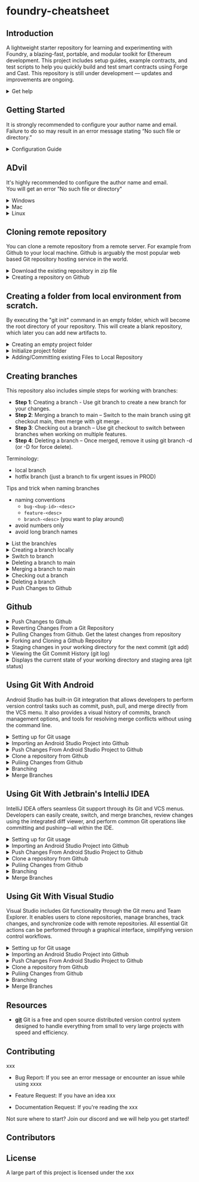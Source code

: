 # foundry-cheatsheet

## Introduction
A lightweight starter repository for learning and experimenting with Foundry, a blazing-fast, portable, and modular toolkit for Ethereum development. This project includes setup guides, example contracts, and test scripts to help you quickly build and test smart contracts using Forge and Cast. This repository is still under development — updates and improvements are ongoing.
 
<details>
<summary>
  Get help
</summary> <br />
	
```bash
$ git help
```
</details>

## Getting Started

It is strongly recommended to configure your author name and email. Failure to do so may result in an error message stating “No such file or directory.”

<details>
<summary>
  Configuration Guide
</summary> <br />

```bash
# check if the git configuration file has been initialized 
$ git config --global --list

# initialize git configuration file
$ git config --global user.name "<your name>"
$ git config --global user.email "<your email>"

$ vi ~/.gitconfig
$ cat ~/.gitconfig
```
 
</details>

## ADvil

It's highly recommended to configure the author name and email.  
You will get an error "No such file or directory" 

<details>
<summary>
  Windows
</summary> <br />

```bash
#
$ cd ~
$ pwd

# set up our command prompt so that we can again can see written to set up our command using git 
$ curl -O https://raw/githubusercintent.com/git/git/master/contrib/completion/git-prompt.sh
 
# add a command to a particular file so everytime we start this git bash shell, the script that we downloaded is run. This command opens the batch file:
$ vi .bashrc
then press I, and start typing
then type the following:

. ~/git-prompt.sh
export GIT_PS1_SHOWDIRTYSTATE=1
export PS1='[\u@\h \W$(__git_ps1 " (%s)")]\$ '

press colon, then type x
press ENTER 

$ cat .bashrc
$ exit 

# Reopen git bash. It will show that it has been configured correctly if you see :
- user name
- host name
- current directory
- git branch name
- repo status indicator
- end in $
```

```bash
# set Path
Windows:
1.Find the Git installation path: This is typically C:/Program Files/Git/bin and C:/Program Files/Git/cmd. Verify this on your system.
2.Search for "environment variables": Open the Start menu, type "environment variables," and select "Edit the system environment variables."
3.Open Environment Variables: In the System Properties window, click the "Environment Variables..." button.
4.Edit Path variable:•Under "User variables" (for the current user) or "System variables" (for all users), find the variable named Path and select it.•Click "Edit...".
5.Add Git paths:
• Click "New" and add the path to your Git bin directory (e.g., C:/Program Files/Git/bin).
• Click "New" again and add the path to your Git cmd directory (e.g., C:/Program Files/Git/cmd). 
```

```bash
$ git --version
```

```bash
# gitignore

# Dotenv file
.env
broadcast/
lib/
```

</details>

<details>
<summary>
  Mac
</summary> <br />

```bash
# 
$ 
```
</details>

<details>
<summary>
  Linux
</summary> <br />

```bash
#  
$ cd ~
$ pwd

# download this file to configure the command prompt
$ curl -O https://raw.githubusercontent.com/git/git/master/contrib/completion/git-prompt.sh
$ vi .bashrc
then press I, and get to the bottom of the file
then type the following:

. ~/git-prompt.sh + press ENTER, type the following:
export GIT_PS1_SHOWDIRTYSTATE=1
export PS1='[\u@\h \W$(__git_ps1 " (%s)")]\$ '

press ENTER then ESC
type :x + press ENTER. This means it is saved.

$ cat .bashrc
$ exit
```
 
</details>

## Cloning remote repository 
You can clone a remote repository from a remote server. For example from Github to your local machine. Github is arguably the most popular web based Git repository hosting service in the world.

<details>
<summary>
Download the existing repository in zip file
</summary> <br />

```bash
# 
$ cd <main-directory-name>
<main-directory-name> $ ls

# copy the downloaded into this main-directory-name
<main-directory-name> $ cp <location of the zip file> 
<main-directory-name> $ ls -al
<main-directory-name> $ unzip <type the first 3 letters of the file and press TAB>
<main-directory-name> $ ls  (you will see sortedCollections)
<main-directory-name> $ ls -al
<main-directory-name> $ rm <type the first 3 letters of the file and press TAB>
<main-directory-name> $ ls -al (the zip file has been removed.)
<main-directory-name> $ clear

# rename sortedCollections
<main-directory-name> $ mv sortedCollections/ converted-git-repo
<main-directory-name> $ ls -al
<main-directory-name> $ cd converted-git-repo

# your are now in converted-git-repo directory
<converted-git-repo> $ ls -l
<converted-git-repo> $ cd src (optional)
<converted-git-repo> $ git init (creates an empty repository)
 
```
 
</details>




<details>
<summary>
Creating a repository on Github
</summary> <br />

- **Step 1**: Provide "Repository name" for example 'git-bootcamp'
- **Step 2**: Add Description (optional)
- **Step 3**: Select Public or Private
- **Step 4**: Initialize this repository with: tick "Add a README file"
- **Step 5**: add .gitignore (optional)
- **Step 6**: Add a license (optional)
- **Step 7**: click "Create repository" 
- **Step 8**: copy the remote repository URL
> [!see this]
> HTTPS or SSH : https://github.com/lpadlan/git-bootcamp.git.
 
</details>

## Creating a folder from local environment from scratch.

By executing the "git init" command in an empty folder, which will become the root directory of your repository. This will create a blank repository, which later you can add new artifacts to.

<details>
<summary>
Creating an empty project folder
</summary> <br />
     
##
```bash
$ pwd

# Create a Main Directory
$ mkdir <main-directory-name>
$ cd <main-directory-name>
<main-directory-name> $ ls
<main-directory-name> $ pwd

# Create a sub-directory (folder of the new project)
<main-directory-name> $ mkdir new-project-folder
<main-directory-name> $ cd new-project-folder
<new-project-folder> $ pwd
``` 
</details>

<details>
<summary>
Initialize project folder
</summary> <br />
     
##
1. Initialize through the command line:
```bash
$ pwd

# git initialize. This creates .git file and you will see master branch as default
# or you can simply execute : git init new-project-folder OR $ git init -b main [or master]

<new-project-folder> git init -b main
Initialized empty Git...........new-project-folder/.git

# list all hidden files
<new-project-folder (master #)> $ ls -al
<new-project-folder (master #)> $ cd .git
.git (GIT_DIR!) $ ls -l

# return to the sub-directory
.git (GIT_DIR!) $ cd ..
<new-project-folder (master #)> $ 
```

2. Initialize through IDE (Android Studio)
```bash
- click Version control > Share Project On > Github (no need to do git init) 
- connect Github account
- a screen "Share Project On Github" will pop-up > Click Share
- a screen "Add Files For Initial Commit" will pop-up > click Add with a commit message "Initial commit"
```
</details>

<details>
<summary>
Adding/Committing existing Files to Local Repository
</summary> 
     
##

```bash
# step 1. Go to the new-project-folder directory
$ cd <main-directory-name>
<main-directory-name> $ ls
new-project-folder
<main-directory-name> $ cd new-project-folder
<new-project-folder (master #)> $ ls

# step 2. Add the file. 
<new-project-folder (master #)> $ vi <new-file>. Then type the changes. Press ESC then colon (:)

<new-project-folder (master #)> $ ls
<new-project-folder (master #)> $ cat <new-file>
OR
add the codebase directly

# step 3. Check what files or folders we are going to push to github. You will see files ready for staging.
<new-project-folder (master #)> $ git status (always check if .env is included)
<new-project-folder (master +)> $ git diff (see the difference you have done)

# step 4. add files/folders locally
<new-project-folder (master #)> $ git add <new-file> OR <file/s> Or git add README.md
<new-project-folder (master +)> (see the + sign that it has been added)
<new-project-folder (master +)> $ git status (all greens are to be committed)
<new-project-folder (master +)> $ git diff (see the difference you have done)
OR
<new-project-folder (master #)> $ git add . (period means add all folders and files)
<new-project-folder (master +)> $ git status
<new-project-folder (master +)> $ git diff (see the difference you have done)

# step 5. remove added files/folders locally
git rm --cached <file
git reset <file)

# step 6. commit locally
<new-project-folder (master #)> $ git commit -m 'Initial commit"  OR
<new-project-folder (master #)> $ git commit -m "<message>"
<new-project-folder (master +)> $ git status
On branch <branch-name>
nothing to commit, working tree clean

<new-project-folder (master +)> $ git log

# step 7. Amend message of the last commit
<new-project-folder (master +)> $git log
<new-project-folder (master +)> $git commit --amend -m <message>

# step 4 and 6. combination
<new-project-folder (master #)> $ git commit -am "<message>"
<main-directory-name (master)> $ git status

NOTE: Apply Step 8a and 8b if you don't have remote repository yet.

```
```bash
# step 8a. Import a Git repository with the command line/Adding a local repository to Github
```
- [Creating a repository on Github](https://github.com/padlanau/readme/edit/main/READMEGit.md#:~:text=Creating%20a%20repository%20on%20Github)

```bash
# step 8b. copy and paste the remote URL from step 8a

<new-project-folder (master #)> $ git remote add origin <REMOTE_URL> 
<new-project-folder (master #)> $ git remote -v (you will see different places we can push our codes OR verifies the new remote URL)
origin https://github.com/lpadlan/git-bootcamp.git (fetch)
origin https://github.com/lpadlan/git-bootcamp.git (push)

<new-project-folder (master #)> $ git push -u origin main (this is the branch)

# if you see an error like below, change it to 'master':
 error: src refspec main does not match any
 error: failed to push some refs to 'https://github.com/padlanau/MyApplication2.git'

<new-project-folder (master #)> $ git push -u origin master

```
</details>



 

 

 
 
</details>

## Creating branches

This repository also includes simple steps for working with branches:
- **Step 1**: Creating a branch - Use git branch <branch-name> to create a new branch for your changes.
- **Step 2**: Merging a branch to main – Switch to the main branch using git checkout main, then merge with git merge <branch-name>.
- **Step 3**: Checking out a branch – Use git checkout <branch-name> to switch between branches when working on multiple features.
- **Step 4**: Deleting a branch – Once merged, remove it using git branch -d <branch-name> (or -D for force delete).

Terminology:
-  local branch
- hotfix branch (just a branch to fix urgent issues in PROD)

Tips and trick when naming branches
  
-  naming conventions 
     -  `bug-<bug-id>-<desc>`
     -  `feature-<desc>`
     -  `branch-<desc>` (you want to play around)
-  avoid numbers only
-  avoid long branch names


<details>
<summary>
 List the branch/es
</summary> <br />

```bash
# check current or all branches. The green one will be the current branch.
<main-directory-name (master)> $ git branch
OR
<main-directory-name (master)> $ git branch --list
<main-directory-name (master)> $ git status
```
</details>
 
<details>
<summary>
 Creating a branch locally
</summary> <br />

```bash

# create a new branch
<converted-git-repo (master)> $ git branch <new-feature-branch>
<converted-git-repo (master)> $ git branch OR git branch --list 
```
</details>

<details>
<summary>
Switch to branch
</summary> <br />

```bash

# switch to branch
<main-directory-name (master)> $ git checkout <new-feature-branch>
<main-directory-name (master)> $ git branch (this shows <new-feature-branch>)

# then add or modify files

<main-directory-name (master)> $ git add . OR git add <new files>
<main-directory-name (master)> $ git status 
<main-directory-name (master)> $ git commit -m "message"  (OR git commit -am "message") > you will see (HEAD -> b1)
<main-directory-name (master)> $ git branch -r  (check/list remote branch)
<main-directory-name (master)> $git push > then go and check the branch in the repository 
```

```bash
# switch to master branch
<new-feature-branch (master)> $ git checkout master  
<new-feature-branch (master)> $ git branch
```

</details>

<details>
<summary>
 Deleting a branch to main
</summary> <br />

```bash
<main-directory-name (master)> $ git branch --list
<main-directory-name (master)> $ git checkout main 
<main-directory-name (master)> $ git branch -d b1 (be sure you are in the main branch)
```
</details>

<details>
<summary>
 Merging a branch to main
</summary> <br />

```bash
#Scenario 1. Simple Merging
<main-directory-name (master)> $ git branch --list
<main-directory-name (master)> $ git checkout b1 
<main-directory-name (master)> $ git merge b2  (b2 will merge into b1. take note, you must be in b1 to do this)

#Scenario 2. merging b1 to main locally and into the repository
<main-directory-name (master)> $ git checkout main
<main-directory-name (master)> $ git merge b1
<main-directory-name (master)> $ ls (to see the files being added to the main)
<main-directory-name (master)> $ git status ("our branch is ahead of 'origin/main' by XXXX commint")
<main-directory-name (master)> $ git push (push to the remote server)

#Scenario 3. merging changes made from the branch to the master
<main-directory-name (master)> $ git merge <new-feature-branch>
<main-directory-name (master)> $ git log --oneline --decorate (shows the latest commit)

#Scenario 4. Handling conflicts. A file in local and repository has been updated with different changes

<main-directory-name (master)> $ git add . 
<main-directory-name (master)> $ git commit -am 'message'
<main-directory-name (master)> $ git push > you will see a message "Rejected"

# get the one from repository first
git pull > you will a message telling you have a conflict

	<<<<<<<<< HEAD
	This is a local change
	===============
	This is a remote change
	>>>>>>>> 4200olkrippv8956kk67m7890kjhhy455h

step 1. open the file and remove the following:

	<<<<<<<<< HEAD
	===============
	>>>>>>>> 4200olkrippv8956kk67m7890kjhhy455h

step 2. Save the file

git -am "resolved conflicts"
git push

```
</details>

<details>
<summary>
 Checking out a branch
</summary> <br />

```bash
<main-directory-name (master)> $ ls 
new-project-folder

<main-directory-name (master)> $ cd new-project-folder
<new-project-folder (master #)> $ git remote -v  (listed all remote references. If this is your first time, it won't show anything)
```
</details>


<details>
<summary>
 Deleting a branch
</summary> <br />

```bash
<main-directory-name (master)> $ ls 
new-project-folder

<main-directory-name (master)> $ cd new-project-folder
<new-project-folder (master #)> $ git remove -v  (listed all remote references. If this is your first time, it won't show anything)
```
```bash
# delete the branch. Take note on the directory where you created the branch
<converted-git-repo (master)> $ git branch -d <new-feature-branch>
<converted-git-repo (master)> $ git branch
<converted-git-repo (master)> $ git log --oneline --decorate
```

</details>

<details>
<summary>
  Push Changes to Github
</summary> <br />

```bash
<main-directory-name (master)> $ ls 
new-project-folder

<main-directory-name (master)> $ cd new-project-folder
<new-project-folder (master #)> $ git remote -v  (listed all remote references. If this is your first time, it won't show anything)
```
</details>

## Github 

<details>
<summary>
  Push Changes to Github
</summary> <br />

```bash
<main-directory-name (master)> $ ls 
new-project-folder

<main-directory-name (master)> $ cd new-project-folder
<new-project-folder (master #)> $ git remove -v  (listed all remote references. If this is your first time, it won't show anything)
```
```bash
# case 1. First time push.
<new-project-folder (master #)> $ ls

# push an existing repository from the command line. Remote establishes connection
<new-project-folder (master #)> $ git remote add origin https://github.com/lpadlan/xxx-xxxx.git
<new-project-folder (master #)> $ git branch -M main    --> converts master to main branch
<new-project-folder (master #)> $ git push -u origin main
<new-project-folder (master #)>> $ git remote
origin

<new-project-folder (master #)>(master)> $ git remote -v
origin https://github.com/lpadlan/xxx-xxxx.git (fetch)
origin https://github.com/lpadlan/xxx-xxxx.git (push)

OR
<new-project-folder (master #)> $ git remote add origin https://github.com/lpadlan/xxx-xxxx.git
<new-project-folder (master #)> $ git push -u origin master

# finally push it. This pushes from local to the remote repository
<new-project-folder (master #)> $ git push -u origin master

Username for 'https://github.com':
Password for 'https://lpadlan@github.com':

< pending : what if I change a source and push it, is this still same command. What about for branches,same? >
< change title: Push Changes to Github TO Push Changes to Github. First time 'master'

```

```bash
# case 2. Subsequent push + Add a new file
<new-project-folder (master #)> $ ls

<new-project-folder (master #)> $ git status
<new-project-folder (master #)> $ git add .
<new-project-folder (master #)> $ git status
<new-project-folder (master #)> $ git commit -m "message"  (OR git commit -am "message")
<new-project-folder (master #)> $ git push

```

</details>

<details>
<summary>
 Reverting Changes From a Git Repository
</summary> <br />


```bash
# For Modified files after executing "git add". Take note, the command "git status" hasn't been executed
modify a file
<main-directory-name (master)> $ git add <file/s>
<main-directory-name (master)> $ git status (here you will see get reset HEAD <file>)
<main-directory-name (master)> $ git reset HEAD <filename>
<main-directory-name (master)> $ git status
showing the following again:
- git add <file>  
- git checkout -- <filename>

<main-directory-name (master)> $ git checkout -- <filename>

# For newly added directory and file OR it hasn't been tracked 
add a file
<main-directory-name (master)> $ git add <file/s>
<main-directory-name (master)> $ git status  (you will see git rm --cached <file>..." to unstage)
<main-directory-name (master)> $ git rm --cached <filename>
<main-directory-name (master)> $ git status (this shows "Untracked files" )
<main-directory-name (master)> $ rm <filename>
<main-directory-name (master)> $ git status (this shows "Initial commit")
```
</details>

<details>
<summary>
  Pulling Changes from Github. Get the latest changes from repository
</summary> <br />

This means, someone has made changes from Github. It is different to your local. Good practice to 'git pull' before 'git push'

```bash
<main-directory-name (master)> $ ls 
new-project-folder

<main-directory-name (master)> $ cd new-project-folder
<new-project-folder (master)> $ git status
On branch main
Your branch is up to date with 'origin/main'

<new-project-folder (master)> $ git pull (get latest version of the files) 

<new-project-folder (master)> $ ls (check the newly added from github)
<new-project-folder (master)> $ cat <file that was added> 
<new-project-folder (master)> $ git log
```
 
</details>

<details>
<summary>
  Forking and Cloning a Github Repository
</summary> <br />

```bash
# Forking
click fork button

# Cloning
click Clone button
<main-directory-name (master)> $ git clone <URL>

<main-directory-name (master)> $ ls
<main-directory-name (master)> $ ls -al
<main-directory-name (master)> $ git branch -a
<main-directory-name (master)> $ git remote -v

``` 
</details>

<details>
<summary>
  Staging changes in your working directory for the next commit (git add)
</summary> <br />

```bash
# For Modified files
- git add <file> (every you execute this, you will see "git reset HEAD <file>" command to unstage when you execute git status) 
- git checkout -- <filename>

## For Modified files - option 2. Checkout (to discard or reverting)
<main-directory-name (master)> $ git status
<main-directory-name (master)> $ git checkout -- <filename>
<main-directory-name (master)> $ git status
```


</details>



<details>
<summary>
  Viewing the Git Commit History (git log)
</summary> <br />

```bash
 commit <hash> (HEAD -> main, origin -> main)

	HEAD -> main	---> local pointer
	origin -> main  ---> remote pointer, updated in the remote repository

# to see the commit details:
<new-project-folder (master #)> git log
<new-project-folder (master #)> git show <commit code or the hash>
```
```bash
# Showing the recent ones
<main-directory-name (master)> $ git log

# consolidated log history 
<main-directory-name (master)> $ git log --oneline

# get last three commits
<main-directory-name (master)> $ git log -n 3

# consolidated log history, last 3 commits 
<main-directory-name (master)> $ git log --oneline -n 3

# check log of a particular file
<main-directory-name (master)> $ git log <filename>

# shows HEAD and the latest commit
<main-directory-name (master)> $ git log --oneline --decorate
```

</details>

<details>
<summary>
  Displays the current state of your working directory and staging area (git status)
</summary> <br />

```bash
  > red   : files that needs to be added
  > green : files that were just added and to be committed

```
</details>

## Using Git With Android 
Android Studio has built-in Git integration that allows developers to perform version control tasks such as commit, push, pull, and merge directly from the VCS menu. It also provides a visual history of commits, branch management options, and tools for resolving merge conflicts without using the command line.

<details>
<summary>
  Setting up for Git usage
</summary> <br />

```bash
1. Settings > Git > Path to Git executable = C:\Program Files\Git\cmd\git.exe > click Test > Apply > OK
2. Settings > GitHub > Add account > GitHub > > Apply > OK
```
 
</details>

<details>
<summary>
  Importing an Android Studio Project into Github
</summary> <br />

```bash
docker run --network=internal --name k6 --rm -i grafana/k6 run - <test.js
```
 
</details>


<details>
<summary>
  Push Changes From Android Studio Project to Github
</summary> <br />

```bash
1. Add or Modify a File
2. click Commit 
2.  
```
 
</details>

<details>
<summary>
  Clone a repository from Github
</summary> <br />

```bash
docker run --network=internal --name k6 --rm -i grafana/k6 run - <test.js
```
 
</details>

<details>
<summary>
  Puliing Changes from Github
</summary> <br />

```bash
docker run --network=internal --name k6 --rm -i grafana/k6 run - <test.js
```
 
</details>

<details>
<summary>
   Branching
</summary> <br />

```bash
docker run --network=internal --name k6 --rm -i grafana/k6 run - <test.js
```
 
</details>

<details>
<summary>
  Merge Branches
</summary> <br />

```bash
docker run --network=internal --name k6 --rm -i grafana/k6 run - <test.js
```
 
</details>

## Using Git With Jetbrain's IntelliJ IDEA 
IntelliJ IDEA offers seamless Git support through its Git and VCS menus. Developers can easily create, switch, and merge branches, review changes using the integrated diff viewer, and perform common Git operations like committing and pushing—all within the IDE.
 
<details>
<summary>
  Setting up for Git usage
</summary> <br />

```bash
docker run --network=internal --name k6 --rm -i grafana/k6 run - <test.js
```
 
</details>

<details>
<summary>
  Importing an Android Studio Project into Github
</summary> <br />

```bash
docker run --network=internal --name k6 --rm -i grafana/k6 run - <test.js
```
 
</details>


<details>
<summary>
  Push Changes From Android Studio Project to Github
</summary> <br />

```bash
docker run --network=internal --name k6 --rm -i grafana/k6 run - <test.js
```
 
</details>

<details>
<summary>
  Clone a repository from Github
</summary> <br />

```bash
docker run --network=internal --name k6 --rm -i grafana/k6 run - <test.js
```
 
</details>

<details>
<summary>
  Puliing Changes from Github
</summary> <br />

```bash
docker run --network=internal --name k6 --rm -i grafana/k6 run - <test.js
```
 
</details>

<details>
<summary>
   Branching
</summary> <br />

```bash
docker run --network=internal --name k6 --rm -i grafana/k6 run - <test.js
```
 
</details>

<details>
<summary>
  Merge Branches
</summary> <br />

```bash
docker run --network=internal --name k6 --rm -i grafana/k6 run - <test.js
```
 
</details>

## Using Git With Visual Studio 
Visual Studio includes Git functionality through the Git menu and Team Explorer. It enables users to clone repositories, manage branches, track changes, and synchronize code with remote repositories. All essential Git actions can be performed through a graphical interface, simplifying version control workflows.


<details>
<summary>
  Setting up for Git usage
</summary> <br />

```bash
docker run --network=internal --name k6 --rm -i grafana/k6 run - <test.js
```
 
</details>

<details>
<summary>
  Importing an Android Studio Project into Github
</summary> <br />

```bash
docker run --network=internal --name k6 --rm -i grafana/k6 run - <test.js
```
 
</details>


<details>
<summary>
  Push Changes From Android Studio Project to Github
</summary> <br />

```bash
docker run --network=internal --name k6 --rm -i grafana/k6 run - <test.js
```
 
</details>

<details>
<summary>
  Clone a repository from Github
</summary> <br />

```bash
docker run --network=internal --name k6 --rm -i grafana/k6 run - <test.js
```
 
</details>

<details>
<summary>
  Puliing Changes from Github
</summary> <br />

```bash
docker run --network=internal --name k6 --rm -i grafana/k6 run - <test.js
```
 
</details>

<details>
<summary>
   Branching
</summary> <br />

```bash
docker run --network=internal --name k6 --rm -i grafana/k6 run - <test.js
```
 
</details>

<details>
<summary>
  Merge Branches
</summary> <br />

```bash
docker run --network=internal --name k6 --rm -i grafana/k6 run - <test.js
```
 
</details>

## Resources

- **[git](https://git-scm.com/)** Git is a free and open source distributed version control system designed to handle everything from small to very large projects with speed and efficiency.


<a name="contributing_anchor"></a>
## Contributing

xxx 

- Bug Report: If you see an error message or encounter an issue while using xxxx 

- Feature Request: If you have an idea xxx 

- Documentation Request: If you're reading the xxx 

Not sure where to start? Join our discord and we will help you get started!



## Contributors

 

## License

A large part of this project is licensed under the xxx 
